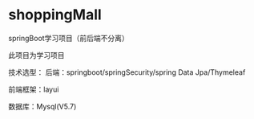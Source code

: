 # shoppingMall
springBoot学习项目（前后端不分离）

此项目为学习项目


技术选型：
后端：springboot/springSecurity/spring Data Jpa/Thymeleaf

前端框架：layui

数据库：Mysql(V5.7)
